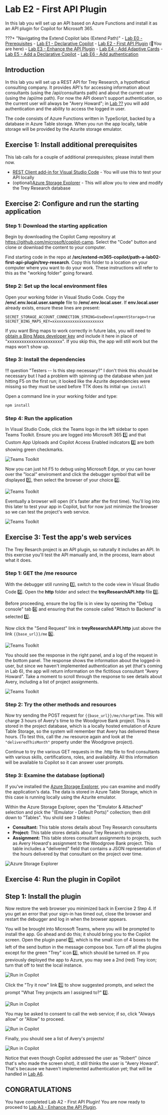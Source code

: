 # Lab E2 - First API Plugin

In this lab you will set up an API based on Azure Functions and install it as an API plugin for Copilot for Microsoft 365.

???+ "Navigating the Extend Copilot labs (Extend Path)"
    - [Lab E0 - Prerequisites](/copilot-camp/pages/extend-m365-copilot/00-prerequisites)
    - [Lab E1 - Declarative Copilot](/copilot-camp/pages/extend-m365-copilot/01-declarative-copilot)
    - [Lab E2 - First API Plugin](/copilot-camp/pages/extend-m365-copilot/02-api-plugin) (📍You are here)
    - [Lab E3 - Enhance the API Plugin](/copilot-camp/pages/extend-m365-copilot/03-enhance-api-plugin) 
    - [Lab E4 - Add Adaptive Cards](/copilot-camp/pages/extend-m365-copilot/04-add-adaptive-card)
    - [Lab E5 - Add a Declarative Copilot](/copilot-camp/pages/extend-m365-copilot/05-add-declarative-copilot)
    - [Lab E6 - Add authentication](/copilot-camp/pages/extend-m365-copilot/06-add-authentication)


## Introduction

In this lab you will set up a REST API for Trey Research, a hypothetical consulting company. It provides API's for accessing information about consultants (using the /api/consultants path) and about the current user (using the /api/me path). For now the API doesn't support authentication, so the current user will always be "Avery Howard"; in [Lab ??](#) you will add authentication and the ability to access the logged in user.

The code consists of Azure Functions written in TypeScript, backed by a database in Azure Table storage. When you run the app locally, table storage will be provided by the Azurite storage emulator.

## Exercise 1: Install additional prerequisites

This lab calls for a couple of additional prerequisites; please install them now.

* [REST Client add-in for Visual Studio Code](https://marketplace.visualstudio.com/items?itemName=humao.rest-client) - You will use this to test your API locally
* (optional)[Azure Storage Explorer](https://azure.microsoft.com/products/storage/storage-explorer) - This will allow you to view and modify the Trey Research database

## Exercise 2: Configure and run the starting application

### Step 1: Download the starting application

Begin by downloading the Copilot Camp repository at https://github.com/microsoft/copilot-camp. Select the "Code" button and clone or download the content to your computer.

Find starting code in the repo at **/src/extend-m365-copilot/path-a-lab02-first-api-plugin/trey-research**.
Copy this folder to a location on your computer where you want to do your work. These instructions will refer to this as the "working folder" going forward.

### Step 2: Set up the local environment files

Open your working folder in Visual Studio Code. Copy the **/env/.env.local.user.sample** file to **/env/.env.local.user**. If **env.local.user** already exists, ensure these lines are present:

~~~text
SECRET_STORAGE_ACCOUNT_CONNECTION_STRING=UseDevelopmentStorage=true
SECRET_BING_MAPS_KEY=xxxxxxxxxxxxxxxxxxxxxxx
~~~

If you want Bing maps to work correctly in future labs, you will need to [obtain a Bing Maps developer key](https://learn.microsoft.com/bingmaps/getting-started/bing-maps-dev-center-help/getting-a-bing-maps-key) and include it here in place of "xxxxxxxxxxxxxxxxxxxxxxx". If you skip this, the app will still work but the maps won't show up.

### Step 3: Install the dependencies

!!! question "Testers -- Is this step necessary?"
    I don't think this should be necessary but I had a problem with spinning up the database when just hitting F5 on the first run; it looked like the Azurite dependencies were missing so they must be used before TTK does its initial `npm install`

Open a command line in your working folder and type:

~~~sh
npm install
~~~

### Step 4: Run the application

In Visual Studio Code, click the Teams logo in the left sidebar to open Teams Toolkit. Ensure you are logged into Microsoft 365 1️⃣ and that Custom App Uploads and Copilot Access Enabled indicators 2️⃣ are both showing green checkmarks.

![Teams Toolkit](../../assets/images/extend-m365-copilot-02/run-in-ttk01.png)

Now you can just hit F5 to debug using Microsoft Edge, or you can hover over the "local" enviroment and click the debugger symbol that will be displayed 1️⃣, then select the browser of your choice 2️⃣.

![Teams Toolkit](../../assets/images/extend-m365-copilot-02/run-in-ttk02.png)

Eventually a browser will open (it's faster after the first time). You'll log into this later to test your app in Copilot, but for now just minimize the browser so we can test the project's web service.

![Teams Toolkit](../../assets/images/extend-m365-copilot-02/run-in-ttk03.png)

## Exercise 3: Test the app's web services

The Trey Resarch project is an API plugin, so naturally it includes an API. In this exercise you'll test the API manually and, in the process, learn about what it does. 

### Step 1: GET the /me resource

With the debugger still running 1️⃣, switch to the code view in Visual Studio Code 2️⃣. Open the **http** folder and select the **treyResearchAPI.http** file 3️⃣.

Before proceeding, ensure the log file is in view by opening the "Debug console" tab 4️⃣ and ensuring that the console called "Attach to Backend" is selected 5️⃣.

Now click the "Send Request" link in **treyResearchAAPI.http** just above the link `{{base_url}}/me` 6️⃣.

![Teams Toolkit](../../assets/images/extend-m365-copilot-02/run-in-ttk04.png)

You should see the response in the right panel, and a log of the request in the bottom panel. The response shows the information about the logged-in user, but since we haven't implemented authentication as yet (that's coming in Lab 6), the app will return information on the fictitious consultant "Avery Howard". Take a moment to scroll through the response to see details about Avery, including a list of project assignments.

![Teams Toolkit](../../assets/images/extend-m365-copilot-02/run-in-ttk05.png)

### Step 2: Try the other methods and resources

Now try sending the POST request for `{{base_url}}/me/chargeTime`. This will charge 3 hours of Avery's time to the Woodgrove Bank project. This is stored in the project database, which is a locally hosted emulation of Azure Table Storage, so the system will remember that Avery has delivered these hours. (To test this, call the `/me` resource again and look at the `"deliveredThisMonth"` property under the Woodgrove project).

Continue to try the various GET requests in the .http file to find consultants with various skills, certifications, roles, and availability. All this information will be available to Copilot so it can answer user prompts.

### Step 3: Examine the database (optional)

If you've installed the [Azure Storage Explorer](https://azure.microsoft.com/products/storage/storage-explorer), you can examine and modify the application's data. The data is stored in Azure Table Storage, which in this case is running locally using the Azurite emulator.

Within the Azure Storage Explorer, open the "Emulator & Attached" selection and pick the "(Emulator - Default Ports)" collection; then drill down to "Tables". You shold see 3 tables:

  * **Consultant:** This table stores details about Trey Research consultants
  * **Project:** This table stores details about Trey Research projects
  * **Assignment:** This table stores consultant assignments to projects, such as Avery Howard's assignment to the Woodgrove Bank project. This table includes a "delivered" field that contains a JSON representation of the hours delivered by that consultant on the project over time.

![Azure Storage Explorer](../../assets/images/extend-m365-copilot-02/azure-storage-explorer01.png)


## Exercise 4: Run the plugin in Copilot

## Step 1: Install the plugin

Now restore the web browser you minimized back in Exercise 2 Step 4. If you get an error that your sign-in has timed out, close the browser and restart the debugger and log in when the browser appears.

You will be brought into Microsoft Teams, where you will be prompted to install the app. Go ahead and do this; it should bring you to the Copilot screen. Open the plugin panel 1️⃣, which is the small icon of 4 boxes to the left of the send button in the message compose box. Turn off all the plugins except for the green "Trey" icon 2️⃣, which should be turned on. If you previously deployed the app to Azure, you may see a 2nd (red) Trey icon; turn that off to test the local instance.

![Run in Copilot](../../assets/images/extend-m365-copilot-02/run-in-copilot02.png)

Click the "Try it now" link 1️⃣ to show suggested prompts, and select the prompt "What Trey projects am I assigned to?" 2️⃣.

![Run in Copilot](../../assets/images/extend-m365-copilot-02/run-in-copilot03.png)

You may be asked to consent to call the web service; if so, click "Always allow" or "Allow" to proceed.

![Run in Copilot](../../assets/images/extend-m365-copilot-02/run-in-copilot04.png)

Finally, you should see a list of Avery's projects!

![Run in Copilot](../../assets/images/extend-m365-copilot-02/run-in-copilot05b.png)

Notice that even though Copilot addressed the user as "Robert" (since that's who made the screen shot), it still thinks the user is "Avery Howard". That's because we haven't implemented authentication yet; that will be handled in [Lab A6](06-add-authentication.md).

## CONGRATULATIONS

You have completed Lab A2 - First API Plugin!
You are now ready to proceed to [Lab A3 - Enhance the API Plugin](/copilot-camp/pages/extend-m365-copilot/03-enhance-api-plugin).



